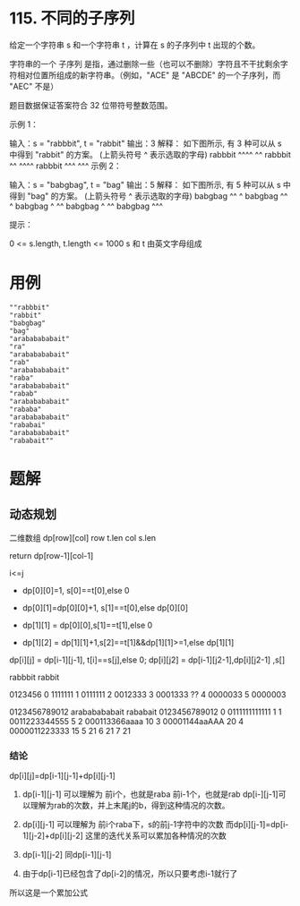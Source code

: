 # 115. 不同的子序列
给定一个字符串 s 和一个字符串 t ，计算在 s 的子序列中 t 出现的个数。

字符串的一个 子序列 是指，通过删除一些（也可以不删除）字符且不干扰剩余字符相对位置所组成的新字符串。（例如，"ACE" 是 "ABCDE" 的一个子序列，而 "AEC" 不是）

题目数据保证答案符合 32 位带符号整数范围。

 

示例 1：

输入：s = "rabbbit", t = "rabbit"
输出：3
解释：
如下图所示, 有 3 种可以从 s 中得到 "rabbit" 的方案。
(上箭头符号 ^ 表示选取的字母)
rabbbit
^^^^ ^^
rabbbit
^^ ^^^^
rabbbit
^^^ ^^^
示例 2：

输入：s = "babgbag", t = "bag"
输出：5
解释：
如下图所示, 有 5 种可以从 s 中得到 "bag" 的方案。 
(上箭头符号 ^ 表示选取的字母)
babgbag
^^ ^
babgbag
^^    ^
babgbag
^    ^^
babgbag
  ^  ^^
babgbag
    ^^^
 

提示：

0 <= s.length, t.length <= 1000
s 和 t 由英文字母组成

# 用例
```
""rabbbit"
"rabbit"
"babgbag"
"bag"
"arababababait"
"ra"
"arababababait"
"rab"
"arababababait"
"raba"
"arababababait"
"rabab"
"arababababait"
"rababa"
"arababababait"
"rababai"
"arababababait"
"rababait""
```

# 题解

## 动态规划

二维数组
dp[row][col]
row t.len
col s.len

return dp[row-1][col-1]

i<=j
- dp[0][0]=1, s[0]==t[0],else 0
- dp[0][1]=dp[0][0]+1, s[1]==t[0],else dp[0][0]

- dp[1][1] = dp[0][0],s[1]==t[1],else 0
- dp[1][2] = dp[1][1]+1,s[2]==t[1]&&dp[1][1]>=1,else dp[1][1]

dp[i][j] = dp[i-1][j-1], t[i]==s[j],else 0;
dp[i][j2] = dp[i-1][j2-1],dp[i][j2-1] ,s[]


rabbbit
rabbit

  0123456
0 1111111
1 0111111
2 0012333
3 0001333 ??
4 0000033
5 0000003

  0123456789012
  arababababait
  rababait
  0123456789012
0 0111111111111 1
1 0011223344555 5
2 000113366aaaa 10
3 00001144aaAAA 20
4 0000011223333 15
5               21
6               21
7               21

### 结论
dp[i][j]=dp[i-1][j-1]+dp[i][j-1]

1. dp[i-1][j-1]
可以理解为
前i个，也就是raba
前i-1个，也就是rab
dp[i-][j-1]可以理解为rab的次数，并上末尾j的b，得到这种情况的次数。

2. dp[i][j-1]
可以理解为
前i个raba下，s的前j-1字符中的次数
而dp[i][j-1]=dp[i-1][j-2]+dp[i][j-2]
这里的迭代关系可以累加各种情况的次数

3. dp[i-1][j-2]
同dp[i-1][j-1]

4. 由于dp[i-1]已经包含了dp[i-2]的情况，所以只要考虑i-1就行了


所以这是一个累加公式
